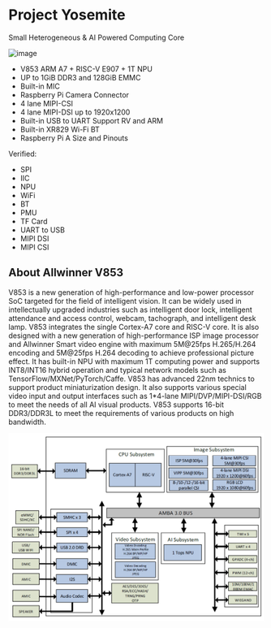 # Project Yosemite

Small Heterogeneous & AI Powered Computing Core

![image](https://user-images.githubusercontent.com/12003087/200161507-541f76ab-49f2-487f-94b3-223cc658bd1f.png)

* V853 ARM A7 + RISC-V E907 + 1T NPU 
* UP to 1GiB DDR3 and 128GiB EMMC 
* Built-in MIC 
* Raspberry Pi Camera Connector  
* 4 lane MIPI-CSI 
* 4 lane MIPI-DSI up to 1920x1200 
* Built-in USB to UART Support RV and ARM
* Built-in XR829 Wi-Fi BT 
* Raspberry Pi A Size and Pinouts

Verified: 
* SPI
* IIC
* NPU
* WiFi
* BT
* PMU
* TF Card
* UART to USB
* MIPI DSI
* MIPI CSI

## About Allwinner V853

V853 is a new generation of high-performance and low-power processor SoC targeted for the field of intelligent vision. It can be widely used in intellectually upgraded industries such as intelligent door lock, intelligent attendance and access control, webcam, tachograph, and intelligent desk lamp.
V853 integrates the single Cortex-A7 core and RISC-V core. It is also designed with a new generation of high-performance ISP image processor and Allwinner Smart video engine with maximum 5M@25fps H.265/H.264 encoding and 5M@25fps H.264 decoding to achieve professional picture effect. It has built-in NPU with maximum 1T computing power and supports INT8/INT16 hybrid operation and typical network models such as TensorFlow/MXNet/PyTorch/Caffe. V853 has advanced 22nm technics to support product miniaturization design. It also supports various special video input and output interfaces such as 1*4-lane MIPI/DVP/MIPI-DSI/RGB to meet the needs of all AI visual products. V853 supports 16-bit DDR3/DDR3L to meet the requirements of various products on high bandwidth.

![image-20220629214601220](Bitmap/image-20220629214601220.png)
